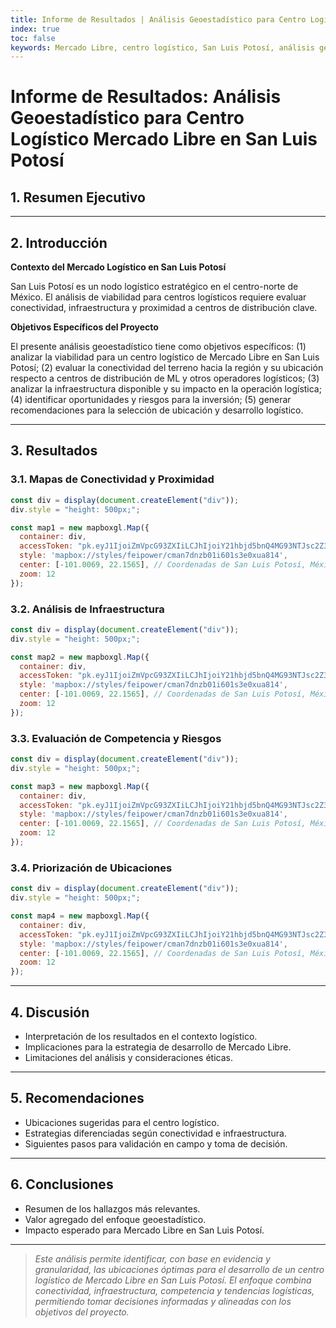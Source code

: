 ```yaml
---
title: Informe de Resultados | Análisis Geoestadístico para Centro Logístico Mercado Libre en San Luis Potosí
index: true
toc: false
keywords: Mercado Libre, centro logístico, San Luis Potosí, análisis geoestadístico, conectividad, infraestructura, logística
---
```


# Informe de Resultados: Análisis Geoestadístico para Centro Logístico Mercado Libre en San Luis Potosí

## 1. Resumen Ejecutivo

<!-- Breve descripción del objetivo, hallazgos principales y recomendaciones clave. -->

---

## 2. Introducción

**Contexto del Mercado Logístico en San Luis Potosí**

San Luis Potosí es un nodo logístico estratégico en el centro-norte de México. El análisis de viabilidad para centros logísticos requiere evaluar conectividad, infraestructura y proximidad a centros de distribución clave.

**Objetivos Específicos del Proyecto**

El presente análisis geoestadístico tiene como objetivos específicos: (1) analizar la viabilidad para un centro logístico de Mercado Libre en San Luis Potosí; (2) evaluar la conectividad del terreno hacia la región y su ubicación respecto a centros de distribución de ML y otros operadores logísticos; (3) analizar la infraestructura disponible y su impacto en la operación logística; (4) identificar oportunidades y riesgos para la inversión; (5) generar recomendaciones para la selección de ubicación y desarrollo logístico.

---

## 3. Resultados

### 3.1. Mapas de Conectividad y Proximidad

<!-- Visualización de conectividad y proximidad a centros de distribución. -->
```js
const div = display(document.createElement("div"));
div.style = "height: 500px;";

const map1 = new mapboxgl.Map({
  container: div,
  accessToken: "pk.eyJ1IjoiZmVpcG93ZXIiLCJhIjoiY21hbjd5bnQ4MG93NTJsc2Z3dzdzNnRiNiJ9.942M6p7lPTB0M2wU4p7cHg", 
  style: 'mapbox://styles/feipower/cman7dnzb01i601s3e0xua814',
  center: [-101.0069, 22.1565], // Coordenadas de San Luis Potosí, México
  zoom: 12
});
```

### 3.2. Análisis de Infraestructura

<!-- Mapas y tablas de infraestructura logística disponible. -->

```js
const div = display(document.createElement("div"));
div.style = "height: 500px;";

const map2 = new mapboxgl.Map({
  container: div,
  accessToken: "pk.eyJ1IjoiZmVpcG93ZXIiLCJhIjoiY21hbjd5bnQ4MG93NTJsc2Z3dzdzNnRiNiJ9.942M6p7lPTB0M2wU4p7cHg", 
  style: 'mapbox://styles/feipower/cman7dnzb01i601s3e0xua814',
  center: [-101.0069, 22.1565], // Coordenadas de San Luis Potosí, México
  zoom: 12
});
```

### 3.3. Evaluación de Competencia y Riesgos

<!-- Análisis de competencia y riesgos logísticos. -->

```js
const div = display(document.createElement("div"));
div.style = "height: 500px;";

const map3 = new mapboxgl.Map({
  container: div,
  accessToken: "pk.eyJ1IjoiZmVpcG93ZXIiLCJhIjoiY21hbjd5bnQ4MG93NTJsc2Z3dzdzNnRiNiJ9.942M6p7lPTB0M2wU4p7cHg", 
  style: 'mapbox://styles/feipower/cman7dnzb01i601s3e0xua814',
  center: [-101.0069, 22.1565], // Coordenadas de San Luis Potosí, México
  zoom: 12
});
```

### 3.4. Priorización de Ubicaciones

<!-- Tabla y mapa de ubicaciones con mayor potencial logístico. -->

```js
const div = display(document.createElement("div"));
div.style = "height: 500px;";

const map4 = new mapboxgl.Map({
  container: div,
  accessToken: "pk.eyJ1IjoiZmVpcG93ZXIiLCJhIjoiY21hbjd5bnQ4MG93NTJsc2Z3dzdzNnRiNiJ9.942M6p7lPTB0M2wU4p7cHg", 
  style: 'mapbox://styles/feipower/cman7dnzb01i601s3e0xua814',
  center: [-101.0069, 22.1565], // Coordenadas de San Luis Potosí, México
  zoom: 12
});
```

---

## 4. Discusión

- Interpretación de los resultados en el contexto logístico.
- Implicaciones para la estrategia de desarrollo de Mercado Libre.
- Limitaciones del análisis y consideraciones éticas.

---

## 5. Recomendaciones

- Ubicaciones sugeridas para el centro logístico.
- Estrategias diferenciadas según conectividad e infraestructura.
- Siguientes pasos para validación en campo y toma de decisión.

---

## 6. Conclusiones

- Resumen de los hallazgos más relevantes.
- Valor agregado del enfoque geoestadístico.
- Impacto esperado para Mercado Libre en San Luis Potosí.

---

> _Este análisis permite identificar, con base en evidencia y granularidad, las ubicaciones óptimas para el desarrollo de un centro logístico de Mercado Libre en San Luis Potosí. El enfoque combina conectividad, infraestructura, competencia y tendencias logísticas, permitiendo tomar decisiones informadas y alineadas con los objetivos del proyecto._ 